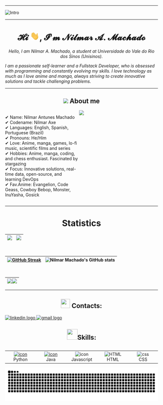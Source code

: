 <hr>

<img src="https://github.com/NilmarAxe/NilmarAxe/assets/116046115/5041f0d7-81bd-4d5f-bcbb-d5da1a903f07" alt="Intro" height="230" width="100%">

<hr>

<h1 align="center">𝓗𝓲 <img src="https://raw.githubusercontent.com/ABSphreak/ABSphreak/master/gifs/Hi.gif" width="30px">, 𝓘'𝓶 𝓝𝓲𝓵𝓶𝓪𝓻 𝓐. 𝓜𝓪𝓬𝓱𝓪𝓭𝓸</h1>

<p align="center">
  <em>
 Hello, I am Nilmar A. Machado, a student at Universidade do Vale do Rio dos Sinos (Unisinos).

I am a passionate self-learner and a Fullstack Developer, who is obsessed with programming and constantly evolving my skills. I love technology as much as I love anime and manga, always striving to create innovative solutions and tackle challenging problems.
</em>

<hr>

<h2 align="center"><picture><img src = "https://github.com/7oSkaaa/7oSkaaa/blob/main/Images/about_me.gif?raw=true" width = 50px></picture> About me</h2>

<picture> <img align="right" src="https://github.com/NilmarAxe/NilmarAxe/assets/116046115/9e749302-928c-4784-aaa7-bdd8b7947d68" width = 260px></picture>

<div style="display: flex; align-items: flex-start;">
    <div style="flex: 1;" align="left">
        <ul style="list-style-type: none; padding: 0;">
            <li>✔ Name: Nilmar Antunes Machado </li>
            <li>✔ Codename: Nilmar Axe </li>
            <li>✔ Languages: English, Spanish, Portuguese (Brazil) </li>
            <li>✔ Pronouns: He/Him </li>
            <li>✔ Love: Anime, manga, games, lo-fi music, scientific films and series </li>
            <li>✔ Hobbies: Anime, manga, coding, and chess enthusiast. Fascinated by stargazing </li>
            <li>✔ Focus: Innovative solutions, real-time data, open-source, and learning DevOps </li>
            <li>✔ Fav.Anime: Evangelion, Code Geass, Cowboy Bebop, Monster, InuYasha, Gosick </li>
        </ul>
    </div>
</div>

<hr>

<div align="center" width="100">
  <h1>Statistics</h1>

|![](http://github-profile-summary-cards.vercel.app/api/cards/profile-details?username=NilmarAxe&theme=github_dark)|![](http://github-profile-summary-cards.vercel.app/api/cards/productive-time?username=NilmarAxe&theme=github_dark&utcOffset=8)|
|---|---|
<br> 

[![GitHub Streak](https://streak-stats.demolab.com?user=NilmarAxe&theme=github-dark-blue)](https://git.io/streak-stats)|![Nilmar Machado's GitHub stats](https://github-readme-stats.vercel.app/api?username=NilmarAxe&theme=github_dark&show_icons=true)
|---|---|
<br>

|![](http://github-profile-summary-cards.vercel.app/api/cards/repos-per-language?username=NilmarAxe&theme=github_dark)![](http://github-profile-summary-cards.vercel.app/api/cards/most-commit-language?username=NilmarAxe&theme=github_dark) 
|---|

<hr>

<h2><img src="https://media.giphy.com/media/mpM654sL8gJumwGmAn/giphy.gif" width="30px" height="30px"> Contacts:</h2>

<div align="left">
  <a href="https://www.linkedin.com/in/nilmarmachado/" target="_blank">
    <img src="https://img.shields.io/static/v1?message=LinkedIn&logo=linkedin&label=&color=0077B5&logoColor=white&labelColor=&style=for-the-badge" height="35" alt="linkedin logo"  />
  </a>
  <a href="mailto:nilmarmachadoaxe@gmail.com" target="_blank">
    <img src="https://img.shields.io/static/v1?message=Gmail&logo=gmail&label=&color=D14836&logoColor=white&labelColor=&style=for-the-badge" height="35" alt="gmail logo"  />
  </a>
</div>

###

<h2><img src="https://media.giphy.com/media/tZIxqCNZhC9YKasYf7/giphy.gif" width="35px" height="35px">Skills:</h2>

<table align="left">

  <tr>
    <td align="center" width="96">
      <a href="#macropower-tech">
        <img src="https://techstack-generator.vercel.app/python-icon.svg" alt="icon" width="65" height="65" />
      </a>
      <br>Python
    </td>
    <td align="center" width="96">
      <a href="#macropower-tech">
        <img src="https://techstack-generator.vercel.app/java-icon.svg" alt="icon" width="65" height="65" />
      </a>
      <br>Java
     <td align="center" width="96">
        <img src="https://techstack-generator.vercel.app/js-icon.svg" alt="icon" width="65" height="65" />
      <br>Javascript
    </td>
     <td align="center"  width="96">
        <img src="https://skillicons.dev/icons?i=html" width="48" height="48" alt="HTML" />
      <br>HTML
    </td>
    <td align="center" width="96">
        <img src="https://skillicons.dev/icons?i=css" width="48" height="48" alt="css" />
      <br>CSS
    </td>
    
</tr>

</table>

###

<br clear="both">

<img src="https://raw.githubusercontent.com/NilmarAxe/NilmarAxe/output/snake.svg" alt="Snake animation" />

###
